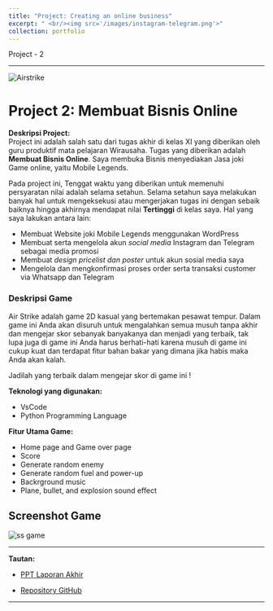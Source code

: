 ```yaml
---
title: "Project: Creating an online business"
excerpt: " <br/><img src='/images/instagram-telegram.png'>"
collection: portfolio
---
```


Project - 2

---
![Airstrike](/images/welcome-ig.png)

# Project 2: **Membuat Bisnis Online**

**Deskripsi Project:**  
Project ini adalah salah satu dari tugas akhir di kelas XI yang diberikan oleh guru produktif mata pelajaran Wirausaha. Tugas yang diberikan adalah **Membuat Bisnis Online**. Saya membuka Bisnis menyediakan Jasa joki Game online, yaitu Mobile Legends.

Pada project ini, Tenggat waktu yang diberikan untuk memenuhi persyaratan nilai adalah selama setahun. Selama setahun saya melakukan banyak hal untuk mengeksekusi atau mengerjakan tugas ini dengan sebaik baiknya hingga akhirnya mendapat nilai **Tertinggi** di kelas saya. Hal yang saya lakukan antara lain: 
- Membuat Website joki Mobile Legends menggunakan WordPress
- Membuat serta mengelola akun *social media* Instagram dan Telegram sebagai media promosi
- Membuat *design pricelist dan poster* untuk akun sosial media saya
- Mengelola dan mengkonfirmasi proses order serta transaksi customer via Whatsapp dan Telegram






### Deskripsi Game

Air Strike adalah game 2D kasual yang bertemakan pesawat tempur. Dalam game ini Anda akan disuruh untuk mengalahkan semua musuh tanpa akhir dan mengejar skor sebanyak banyakanya dan menjadi yang terbaik, tak lupa juga di game ini Anda harus berhati-hati karena musuh di game ini cukup kuat dan terdapat fitur bahan bakar yang dimana jika habis maka Anda akan kalah. 

Jadilah yang terbaik dalam mengejar skor di game ini !

**Teknologi yang digunakan:**  
* VsCode
* Python Programming Language

**Fitur Utama Game:**
* Home page and Game over page
* Score
* Generate random enemy
* Generate random fuel and power-up
* Backrground music
* Plane, bullet, and explosion sound effect

## Screenshot Game
![ss game](/images/ss-Airstrike.png)

---

**Tautan:**

* [PPT Laporan Akhir](https://www.canva.com/design/DAGWEY-K4b8/AehxTHNkPEt4riQX-nJMiA/edit?utm_content=DAGWEY-K4b8&utm_campaign=designshare&utm_medium=link2&utm_source=sharebutton)  

* [Repository GitHub](https://github.com/gantengjanuar/Airstrike)

---

